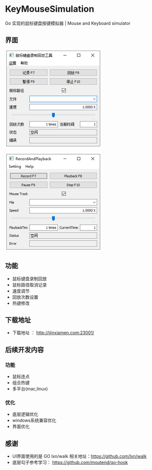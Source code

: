 # KeyMouseSimulation
Go 实现的鼠标键盘按键模拟器 |  Mouse and Keyboard simulator

## 界面
![Image](https://github.com/ljj1505204588/KeyMouseSimulation/raw/main/中文界面.png)

![Image](https://github.com/ljj1505204588/KeyMouseSimulation/raw/main/英文界面.png)

## 功能 
- 鼠标键盘录制回放
- 鼠标路径取消记录
- 速度调节
- 回放次数设置
- 热键修改
## 下载地址

- 下载地址 ： http://jjinxiamen.com:23001/

## 后续开发内容

### 功能

- 鼠标连点
- 组合热键
- 多平台(mac,linux)

### 优化

- 底层逻辑优化
- windows系统兼容优化
- 界面优化

## 感谢

- UI界面使用的是 GO lxn/walk 相关地址：https://github.com/lxn/walk
- 底层勾子参考学习： https://github.com/moutend/go-hook 


